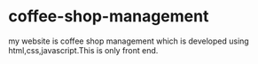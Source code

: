 # coffee-shop-management
my website is coffee shop management which is developed using html,css,javascript.This is only front end.

